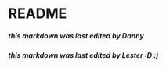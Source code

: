 # README
##### this markdown was last edited by Danny
##### this markdown was last edited by Lester :D :)